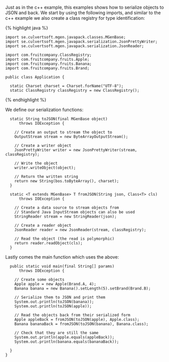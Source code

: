 ---
---

Just as in the c++ example, this examples shows how to serialize objects to JSON and back. We start by using the following imports, and similar to the c++ example we also create a class registry for type identification:

{% highlight java %}

    import se.culvertsoft.mgen.javapack.classes.MGenBase;
    import se.culvertsoft.mgen.javapack.serialization.JsonPrettyWriter;
    import se.culvertsoft.mgen.javapack.serialization.JsonReader;

    import com.fruitcompany.ClassRegistry;
    import com.fruitcompany.fruits.Apple;
    import com.fruitcompany.fruits.Banana;
    import com.fruitcompany.fruits.Brand;

    public class Application {

      static Charset charset = Charset.forName("UTF-8");
      static ClassRegistry classRegistry = new ClassRegistry();

{% endhighlight %}

We define our serialization functions:

      static String toJSON(final MGenBase object) 
          throws IOException {

        // Create an output to stream the object to
        OutputStream stream = new ByteArrayOutputStream();

        // Create a writer object
        JsonPrettyWriter writer = new JsonPrettyWriter(stream, classRegistry);

        // Write the object
        writer.writeObject(object);

        // Return the written string
        return new String(bos.toByteArray(), charset);
      }

      static <T extends MGenBase> T fromJSON(String json, Class<T> cls)
          throws IOException {

        // Create a data source to stream objects from
        // Standard Java InputStream objects can also be used
        StringReader stream = new StringReader(json);

        // Create a reader object
        JsonReader reader = new JsonReader(stream, classRegistry);

        // Read the object (the read is polymorphic)
        return reader.readObject(cls);
      }

Lastly comes the main function which uses the above:

      public static void main(final String[] params) 
          throws IOException {

        // Create some objects
        Apple apple = new Apple(Brand.A, 4);
        Banana banana = new Banana().setLength(5).setBrand(Brand.B);

        // Serialize them to JSON and print them
        System.out.println(toJSON(banana));
        System.out.println(toJSON(apple));

        // Read the objects back from their serialized form
        Apple appleBack = fromJSON(toJSON(apple), Apple.class);
        Banana bananaBack = fromJSON(toJSON(banana), Banana.class);

        // Check that they are still the same
        System.out.println(apple.equals(appleBack));
        System.out.println(banana.equals(bananaBack));

      }
    }

